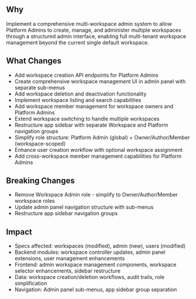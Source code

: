 ## Why

Implement a comprehensive multi-workspace admin system to allow Platform Admins to create, manage, and administer multiple workspaces through a structured admin interface, enabling full multi-tenant workspace management beyond the current single default workspace.

## What Changes

- Add workspace creation API endpoints for Platform Admins
- Create comprehensive workspace management UI in admin panel with separate sub-menus
- Add workspace deletion and deactivation functionality
- Implement workspace listing and search capabilities
- Add workspace member management for workspace owners and Platform Admins
- Extend workspace switching to handle multiple workspaces
- Restructure app sidebar with separate Workspace and Platform navigation groups
- Simplify role structure: Platform Admin (global) + Owner/Author/Member (workspace-scoped)
- Enhance user creation workflow with optional workspace assignment
- Add cross-workspace member management capabilities for Platform Admins

## Breaking Changes

- Remove Workspace Admin role - simplify to Owner/Author/Member workspace roles
- Update admin panel navigation structure with sub-menus
- Restructure app sidebar navigation groups

## Impact

- Specs affected: workspaces (modified), admin (new), users (modified)
- Backend modules: workspace controller updates, admin panel extensions, user management enhancements
- Frontend: admin workspace management components, workspace selector enhancements, sidebar restructure
- Data: workspace creation/deletion workflows, audit trails, role simplification
- Navigation: Admin panel sub-menus, app sidebar group separation
